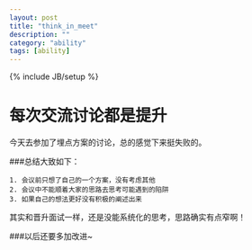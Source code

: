 ```yaml
---
layout: post
title: "think_in_meet"
description: ""
category: "ability"
tags: [ability]
---
```

{% include JB/setup %}

# 每次交流讨论都是提升

今天去参加了埋点方案的讨论，总的感觉下来挺失败的。

###总结大致如下：

    1. 会议前只想了自己的一个方案，没有考虑其他
    2. 会议中不能顺着大家的思路去思考可能遇到的陷阱
    3. 如果自己的想法更好没有积极的阐述出来

其实和晋升面试一样，还是没能系统化的思考，思路确实有点窄啊！

###以后还要多加改进~


